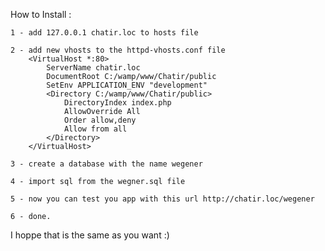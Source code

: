 How to Install :

    1 - add 127.0.0.1 chatir.loc to hosts file

    2 - add new vhosts to the httpd-vhosts.conf file
        <VirtualHost *:80>
            ServerName chatir.loc
            DocumentRoot C:/wamp/www/Chatir/public
            SetEnv APPLICATION_ENV "development"
            <Directory C:/wamp/www/Chatir/public>
                DirectoryIndex index.php
                AllowOverride All
                Order allow,deny
                Allow from all
            </Directory>
        </VirtualHost>

    3 - create a database with the name wegener

    4 - import sql from the wegner.sql file

    5 - now you can test you app with this url http://chatir.loc/wegener

    6 - done.

I hoppe that is the same as you want :)